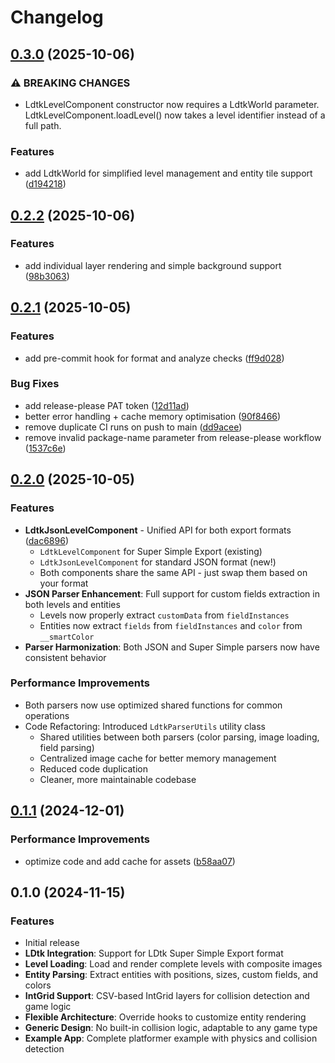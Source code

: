 # Changelog

## [0.3.0](https://github.com/thomascarvalho/flame_ldtk/compare/v0.2.2...v0.3.0) (2025-10-06)


### ⚠ BREAKING CHANGES

* LdtkLevelComponent constructor now requires a LdtkWorld parameter. LdtkLevelComponent.loadLevel() now takes a level identifier instead of a full path.

### Features

* add LdtkWorld for simplified level management and entity tile support ([d194218](https://github.com/thomascarvalho/flame_ldtk/commit/d194218c5cd4ccb30ab65eaa7103e816847d6920))

## [0.2.2](https://github.com/thomascarvalho/flame_ldtk/compare/v0.2.1...v0.2.2) (2025-10-06)


### Features

* add individual layer rendering and simple background support ([98b3063](https://github.com/thomascarvalho/flame_ldtk/commit/98b30630ba87a2ec0a129c07f18a34a82c228f4a))

## [0.2.1](https://github.com/thomascarvalho/flame_ldtk/compare/v0.2.0...v0.2.1) (2025-10-05)


### Features

* add pre-commit hook for format and analyze checks ([ff9d028](https://github.com/thomascarvalho/flame_ldtk/commit/ff9d0289c64f508ed38dcb6502523edf78f005a4))


### Bug Fixes

* add release-please PAT token ([12d11ad](https://github.com/thomascarvalho/flame_ldtk/commit/12d11ad0124e1d827d7df09cdab6a260afddab20))
* better error handling + cache memory optimisation ([90f8466](https://github.com/thomascarvalho/flame_ldtk/commit/90f846627b4fc15663097473763958c1aa0efe9b))
* remove duplicate CI runs on push to main ([dd9acee](https://github.com/thomascarvalho/flame_ldtk/commit/dd9aceed62a4303cb5a587cdaf4b8766a0f3bd17))
* remove invalid package-name parameter from release-please workflow ([1537c6e](https://github.com/thomascarvalho/flame_ldtk/commit/1537c6e0e3da5b8ede85018b8540a877c7630074))

## [0.2.0](https://github.com/thomascarvalho/flame_ldtk/compare/v0.1.1...v0.2.0) (2025-10-05)


### Features

* **LdtkJsonLevelComponent** - Unified API for both export formats ([dac6896](https://github.com/thomascarvalho/flame_ldtk/commit/dac6896))
  - `LdtkLevelComponent` for Super Simple Export (existing)
  - `LdtkJsonLevelComponent` for standard JSON format (new!)
  - Both components share the same API - just swap them based on your format
* **JSON Parser Enhancement**: Full support for custom fields extraction in both levels and entities
  - Levels now properly extract `customData` from `fieldInstances`
  - Entities now extract `fields` from `fieldInstances` and `color` from `__smartColor`
* **Parser Harmonization**: Both JSON and Super Simple parsers now have consistent behavior


### Performance Improvements

* Both parsers now use optimized shared functions for common operations
* Code Refactoring: Introduced `LdtkParserUtils` utility class
  - Shared utilities between both parsers (color parsing, image loading, field parsing)
  - Centralized image cache for better memory management
  - Reduced code duplication
  - Cleaner, more maintainable codebase

## [0.1.1](https://github.com/thomascarvalho/flame_ldtk/compare/v0.1.0...v0.1.1) (2024-12-01)


### Performance Improvements

* optimize code and add cache for assets ([b58aa07](https://github.com/thomascarvalho/flame_ldtk/commit/b58aa07))

## 0.1.0 (2024-11-15)


### Features

* Initial release
* **LDtk Integration**: Support for LDtk Super Simple Export format
* **Level Loading**: Load and render complete levels with composite images
* **Entity Parsing**: Extract entities with positions, sizes, custom fields, and colors
* **IntGrid Support**: CSV-based IntGrid layers for collision detection and game logic
* **Flexible Architecture**: Override hooks to customize entity rendering
* **Generic Design**: No built-in collision logic, adaptable to any game type
* **Example App**: Complete platformer example with physics and collision detection
